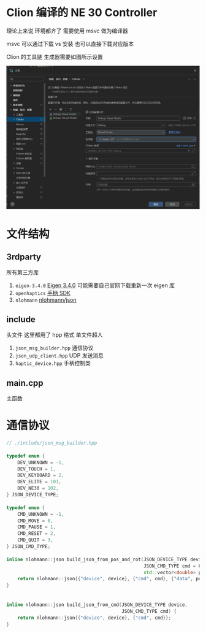# Clion 编译的 NE 30 Controller

理论上来说 环境都齐了 需要使用 msvc 做为编译器

msvc 可以通过下载 vs 安装 也可以直接下载对应版本

Clion 的工具链 生成器需要如图所示设置

![img.png](imgs/clion.png)

# 文件结构

## 3rdparty

所有第三方库

1. `eigen-3.4.0` [Eigen 3.4.0](https://eigen.tuxfamily.org/index.php?title=Main_Page) 可能需要自己官网下载重新一次 eigen 库
2. `openhaptics` [手柄 SDK](https://support.3dsystems.com/s/article/OpenHaptics-for-Windows-Developer-Edition-v35?language=en_US)
3. `nlohmann` [nlohmann/json](https://github.com/nlohmann/json)

## include

头文件 这里都用了 hpp 格式 单文件超人

1. `json_msg_builder.hpp` 通信协议
2. `json_udp_client.hpp` UDP 发送消息
3. `haptic_device.hpp` 手柄控制类

## main.cpp

主函数


# 通信协议

```cpp
// ./include/json_msg_builder.hpp

typedef enum {
    DEV_UNKNOWN = -1,
    DEV_TOUCH = 1,
    DEV_KEYBOARD = 2,
    DEV_ELITE = 101,
    DEV_NE30 = 102,
} JSON_DEVICE_TYPE;

typedef enum {
    CMD_UNKNOWN = -1,
    CMD_MOVE = 0,
    CMD_PAUSE = 1,
    CMD_RESET = 2,
    CMD_QUIT = 3,
} JSON_CMD_TYPE;

inline nlohmann::json build_json_from_pos_and_rot(JSON_DEVICE_TYPE device,
                                                  JSON_CMD_TYPE cmd = CMD_MOVE,
                                                  std::vector<double> pos_and_rot={0}) {
    return nlohmann::json{{"device", device}, {"cmd", cmd}, {"data", pos_and_rot}};
}


inline nlohmann::json build_json_from_cmd(JSON_DEVICE_TYPE device,
                                          JSON_CMD_TYPE cmd) {
    return nlohmann::json{{"device", device}, {"cmd", cmd}};
}

```
